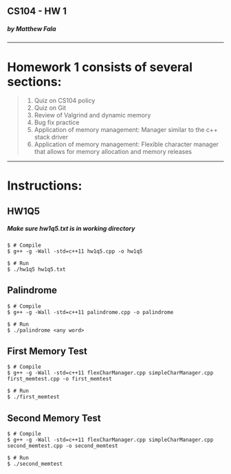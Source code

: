 ## CS104 - HW 1
##### by Matthew Fala
_________

# Homework 1 consists of several sections:

> 1) Quiz on CS104 policy
> 2) Quiz on Git
> 3) Review of Valgrind and dynamic memory
> 4) Bug fix practice
> 4) Application of memory management: Manager similar to the c++ stack driver
> 5) Application of memory management: Flexible character manager that allows for memory allocation and memory releases

_________


# Instructions:

## HW1Q5
##### Make sure hw1q5.txt is in working directory
```
$ # Compile
$ g++ -g -Wall -std=c++11 hw1q5.cpp -o hw1q5

$ # Run
$ ./hw1q5 hw1q5.txt
```

## Palindrome
```
$ # Compile
$ g++ -g -Wall -std=c++11 palindrome.cpp -o palindrome

$ # Run
$ ./palindrome <any word>
```

## First Memory Test
```
$ # Compile
$ g++ -g -Wall -std=c++11 flexCharManager.cpp simpleCharManager.cpp first_memtest.cpp -o first_memtest

$ # Run
$ ./first_memtest
```

## Second Memory Test
```
$ # Compile
$ g++ -g -Wall -std=c++11 flexCharManager.cpp simpleCharManager.cpp second_memtest.cpp -o second_memtest

$ # Run
$ ./second_memtest
```

